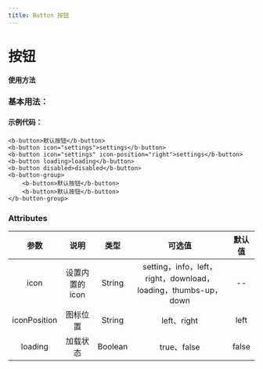 ```yaml
---
title: Button 按钮
---
```


# 按钮

**使用方法**

### 基本用法：

<ClientOnly>
<button-demos></button-demos>
</ClientOnly>

#### 示例代码：

```vue
<b-button>默认按钮</b-button>
<b-button icon="settings">settings</b-button>
<b-button icon="settings" icon-position="right">settings</b-button>
<b-button loading>loading</b-button>
<b-button disabled>disabled</b-button>
<b-button-group>
    <b-button>默认按钮</b-button>
    <b-button>默认按钮</b-button>
</b-button-group>
```

### Attributes

|     参数     |      说明       |  类型   |                             可选值                             | 默认值 |
| :----------: | :-------------: | :-----: | :------------------------------------------------------------: | :----: |
|     icon     | 设置内置的 icon | String  | setting，info，left，right，download，loading，thumbs-up，down |   --   |
| iconPosition |    图标位置     | String  |                          left、right                           |  left  |
|   loading    |    加载状态     | Boolean |                          true、false                           | false  |

